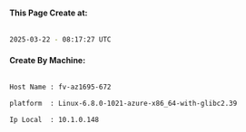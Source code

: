
   
#### This Page Create at:

```bash

2025-03-22 - 08:17:27 UTC

```

#### Create By Machine:

```bash

Host Name : fv-az1695-672

platform  : Linux-6.8.0-1021-azure-x86_64-with-glibc2.39

Ip Local  : 10.1.0.148

```

